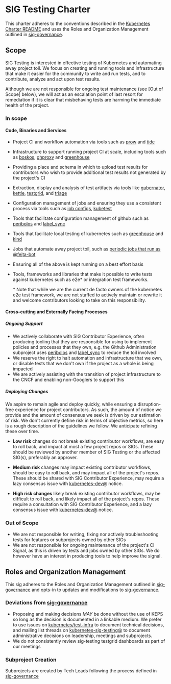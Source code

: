 # SIG Testing Charter

This charter adheres to the conventions described in the
[Kubernetes Charter README] and uses the Roles and Organization Management
outlined in [sig-governance].

## Scope

SIG Testing is interested in effective testing of Kubernetes and automating
away project toil. We focus on creating and running tools and infrastructure
that make it easier for the community to write and run tests, and to
contribute, analyze and act upon test results.

Although we are not responsible for ongoing test maintenance (see
[Out of Scope] below), we will act as an escalation point of last resort for
remediation if it is clear that misbehaving tests are harming the immediate
health of the project.

### In scope

#### Code, Binaries and Services

- Project CI and workflow automation via tools such as [prow] and [tide]
- Infrastructure to support running project CI at scale, including tools
  such as [boskos], [ghproxy] and [greenhouse]
- Providing a place and schema in which to upload test results for
  contributors who wish to provide additional test results not generated
  by the project's CI
- Extraction, display and analysis of test artifacts via tools like
  [gubernator], [kettle], [testgrid], and [triage]
- Configuration management of jobs and ensuring they use a consistent
  process via tools such as [job configs], [kubetest]
- Tools that facilitate configuration management of github such as
  [peribolos] and [label_sync]
- Tools that facilitate local testing of kubernetes such as [greenhouse]
  and [kind]
- Jobs that automate away project toil, such as [periodic jobs that run as
  @fejta-bot]
- Ensuring all of the above is kept running on a best effort basis
- Tools, frameworks and libraries that make it possible to write tests against
  kubernetes such as e2e\* or integration test frameworks.

  \* Note that while we are the current de facto owners of the kubernetes e2e
  test framework, we are not staffed to actively maintain or rewrite it and
  welcome contributors looking to take on this responsibility.

#### Cross-cutting and Externally Facing Processes

##### Ongoing Support

- We actively collaborate with SIG Contributor Experience, often producing
  tooling that they are responsible for using to implement policies and
  processes that they own, e.g. the Github Administration subproject uses
  [peribolos] and [label_sync] to reduce the toil involved
- We reserve the right to halt automation and infrastructure that we own,
  or disable tests that we don't own if the project as a whole is being
  impacted
- We are actively assisting with the transition of project infrastructure to
  the CNCF and enabling non-Googlers to support this

##### Deploying Changes

We aspire to remain agile and deploy quickly, while ensuring a disruption-free
experience for project contributors. As such, the amount of notice we provide
and the amount of consensus we seek is driven by our estimation of risk. We
don't currently define risk in terms of objective metrics, so here is a rough
description of the guidelines we follow. We anticipate refining these over
time.

- **Low risk** changes do not break existing contributor workflows, are easy
  to roll back, and impact at most a few project repos or SIGs. These should
  be reviewed by another member of SIG Testing or the affected SIG(s),
  preferably an approver.

- **Medium risk** changes may impact existing contributor workflows, should be
  easy to roll back, and may impact all of the project's repos. These should
  be shared with SIG Contributor Experience, may require a lazy consensus
  issue with [kubernetes-dev@] notice.

- **High risk changes** likely break existing contributor workflows, may be
  difficult to roll back, and likely impact all of the project's repos. These
  require a consultation with SIG Contributor Experience, and a lazy consensus
  issue with [kubernetes-dev@] notice.

### Out of Scope

- We are not responsible for writing, fixing nor actively troubleshooting tests
  for features or subprojects owned by other SIGs
- We are not responsible for ongoing maintenance of the project's CI Signal,
  as this is driven by tests and jobs owned by other SIGs. We do however have
  an interest in producing tools to help improve the signal.

## Roles and Organization Management

This sig adheres to the Roles and Organization Management outlined in
[sig-governance] and opts-in to updates and modifications to [sig-governance].

### Deviations from [sig-governance]

- Proposing and making decisions _MAY_ be done without the use of KEPS so long
  as the decision is documented in a linkable medium. We prefer to use issues
  on [kubernetes/test-infra] to document technical decisions, and mailing list
  threads on [kubernetes-sig-testing@] to document administrative decisions on
  leadership, meetings and subprojects.
- We do not consistently review sig-testing testgrid dashboards as part of our
  meetings

### Subproject Creation

Subprojects are created by Tech Leads following the process defined in [sig-governance]

[sig-governance]: https://github.com/kubernetes/community/blob/master/committee-steering/governance/sig-governance.md
[Kubernetes Charter README]: https://github.com/kubernetes/community/blob/master/committee-steering/governance/README.md
[lazy consensus]: http://en.osswiki.info/concepts/lazy_consensus

[periodic jobs that run as @fejta-bot]: https://git.k8s.io/test-infra/config/jobs/kubernetes/test-infra/fejta-bot-periodics.yaml
[boskos]: https://git.k8s.io/test-infra/boskos
[ghproxy]: https://git.k8s.io/test-infra/ghproxy
[greenhouse]: https://git.k8s.io/test-infra/greenhouse
[gubernator]: http://k8s-gubernator.appspot.com
[job configs]: https://git.k8s.io/test-infra/config/jobs
[kettle]: https://git.k8s.io/test-infra/kettle
[kind]: https://github.com/kubernetes-sigs/kind
[kubetest]: https://git.k8s.io/test-infra/kubetest
[label_sync]: https://git.k8s.io/test-infra/label_sync
[peribolos]: https://git.k8s.io/test-infra/prow/cmd/peribolos
[planter]: https://git.k8s.io/test-infra/planter
[prow]: https://prow.k8s.io
[testgrid]: https://testgrid.k8s.io
[tide]: https://prow.k8s.io/tide
[triage]: https://go.k8s.io/triage

[Release Team test-infra role]: https://git.k8s.io/sig-release/release-team/role-handbooks/test-infra
[kubernetes-dev@]: https://groups.google.com/forum/#!forum/kubernetes-dev
[kubernetes-sig-testing@]: https://groups.google.com/forum/#!forum/kubernetes-sig-testing
[kubernetes/test-infra]: https://git.k8s.io/test-infra
